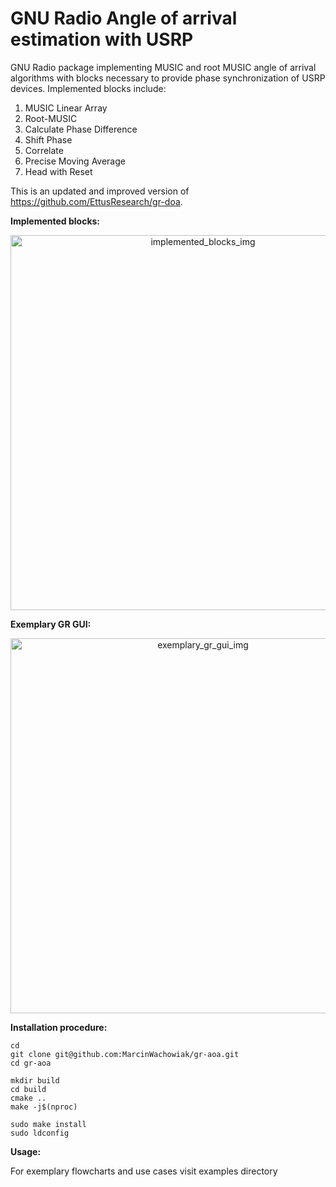 # GNU Radio Angle of arrival estimation with USRP

GNU Radio package implementing MUSIC and root MUSIC angle of arrival algorithms with blocks necessary to provide phase synchronization of USRP devices. Implemented blocks include:

1. MUSIC Linear Array
2. Root-MUSIC
3. Calculate Phase Difference
4. Shift Phase
5. Correlate
6. Precise Moving Average
7. Head with Reset


This is an updated and improved version of https://github.com/EttusResearch/gr-doa.

**Implemented blocks:**
<p align="center">
  <img src="img/blocks.png" width="600" alt="implemented_blocks_img"/>
</p>

**Exemplary GR GUI:**
<p align="center">
  <img src="img/gr_inter_aoa.png" width="600" alt="exemplary_gr_gui_img"/>
</p>

**Installation procedure:**
```
cd
git clone git@github.com:MarcinWachowiak/gr-aoa.git
cd gr-aoa

mkdir build
cd build
cmake ..
make -j$(nproc)

sudo make install
sudo ldconfig
```

**Usage:**

For exemplary flowcharts and use cases visit examples directory
